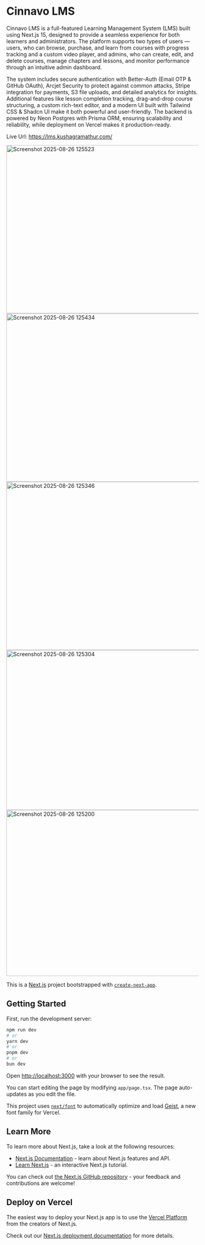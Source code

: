 # Cinnavo LMS

Cinnavo LMS is a full-featured Learning Management System (LMS) built using Next.js 15, designed to provide a seamless experience for both learners and administrators. The platform supports two types of users — users, who can browse, purchase, and learn from courses with progress tracking and a custom video player, and admins, who can create, edit, and delete courses, manage chapters and lessons, and monitor performance through an intuitive admin dashboard.

The system includes secure authentication with Better-Auth (Email OTP & GitHub OAuth), Arcjet Security to protect against common attacks, Stripe integration for payments, S3 file uploads, and detailed analytics for insights. Additional features like lesson completion tracking, drag-and-drop course structuring, a custom rich-text editor, and a modern UI built with Tailwind CSS & Shadcn UI make it both powerful and user-friendly. The backend is powered by Neon Postgres with Prisma ORM, ensuring scalability and reliability, while deployment on Vercel makes it production-ready.

Live Url: https://lms.kushagramathur.com/

<img width="939" height="440" alt="Screenshot 2025-08-26 125523" src="https://github.com/user-attachments/assets/fff8b821-e61c-4455-913b-794684fd58c2" />


<img width="941" height="440" alt="Screenshot 2025-08-26 125434" src="https://github.com/user-attachments/assets/60878840-56f6-4b10-a3f2-c4e888e757aa" />


<img width="765" height="440" alt="Screenshot 2025-08-26 125346" src="https://github.com/user-attachments/assets/e9f6677f-ce7f-43e9-b57d-f9e70d65ce0c" />


<img width="794" height="418" alt="Screenshot 2025-08-26 125304" src="https://github.com/user-attachments/assets/52472082-0551-4762-a93d-947ce7fabbd2" />


<img width="941" height="434" alt="Screenshot 2025-08-26 125200" src="https://github.com/user-attachments/assets/7f216044-0634-4242-8441-7e03e4cd3f44" />


This is a [Next.js](https://nextjs.org) project bootstrapped with [`create-next-app`](https://nextjs.org/docs/app/api-reference/cli/create-next-app).

## Getting Started

First, run the development server:

```bash
npm run dev
# or
yarn dev
# or
pnpm dev
# or
bun dev
```

Open [http://localhost:3000](http://localhost:3000) with your browser to see the result.

You can start editing the page by modifying `app/page.tsx`. The page auto-updates as you edit the file.

This project uses [`next/font`](https://nextjs.org/docs/app/building-your-application/optimizing/fonts) to automatically optimize and load [Geist](https://vercel.com/font), a new font family for Vercel.

## Learn More

To learn more about Next.js, take a look at the following resources:

- [Next.js Documentation](https://nextjs.org/docs) - learn about Next.js features and API.
- [Learn Next.js](https://nextjs.org/learn) - an interactive Next.js tutorial.

You can check out [the Next.js GitHub repository](https://github.com/vercel/next.js) - your feedback and contributions are welcome!

## Deploy on Vercel

The easiest way to deploy your Next.js app is to use the [Vercel Platform](https://vercel.com/new?utm_medium=default-template&filter=next.js&utm_source=create-next-app&utm_campaign=create-next-app-readme) from the creators of Next.js.

Check out our [Next.js deployment documentation](https://nextjs.org/docs/app/building-your-application/deploying) for more details.
